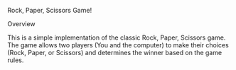 Rock, Paper, Scissors Game!

Overview

This is a simple implementation of the classic Rock, Paper, Scissors game. The game allows two players (You and the computer) to make their choices (Rock, Paper, or Scissors) and determines the winner based on the game rules.
